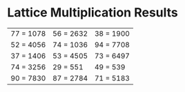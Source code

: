 # Lattice Multiplication Results

|   |   |   |
|---|---|---|
| 77 = 1078 | 56 = 2632 | 38 = 1900 |
| 52 = 4056 | 74 = 1036 | 94 = 7708 |
| 37 = 1406 | 53 = 4505 | 73 = 6497 |
| 74 = 3256 | 29 = 551 | 49 = 539 |
| 90 = 7830 | 87 = 2784 | 71 = 5183 |
